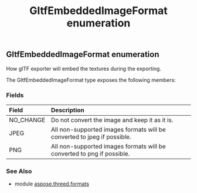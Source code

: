 ﻿---
title: GltfEmbeddedImageFormat enumeration
second_title: Aspose.3D for Python via .NET API References
description: 
type: docs
weight: 350
url: /python-net/aspose.threed.formats/gltfembeddedimageformat/
is_root: false
---

## GltfEmbeddedImageFormat enumeration

How glTF exporter will embed the textures during the exporting.



The GltfEmbeddedImageFormat type exposes the following members:

### Fields
| Field | Description |
| :- | :- |
| NO_CHANGE | Do not convert the image and keep it as it is. |
| JPEG | All non-supported images formats will be converted to jpeg if possible. |
| PNG | All non-supported images formats will be converted to png if possible. |


### See Also

* module [aspose.threed.formats](../)
